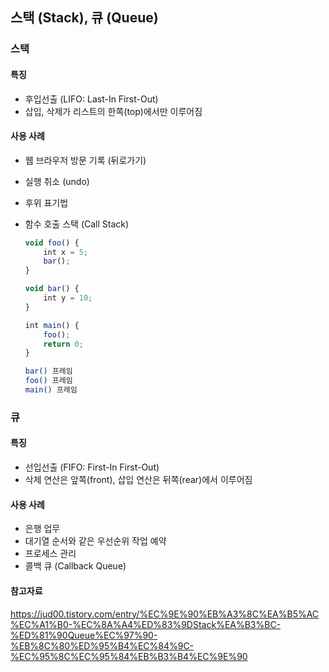 ## 스택 (Stack), 큐 (Queue)

### 스택

#### 특징

- 후입선출 (LIFO: Last-In First-Out)
- 삽입, 삭제가 리스트의 한쪽(top)에서만 이루어짐

#### 사용 사례

- 웹 브라우저 방문 기록 (뒤로가기)
- 실행 취소 (undo)
- 후위 표기법
- 함수 호출 스택 (Call Stack)

  ```js
  void foo() {
      int x = 5;
      bar();
  }

  void bar() {
      int y = 10;
  }

  int main() {
      foo();
      return 0;
  }
  ```

  ```bash
  bar() 프레임
  foo() 프레임
  main() 프레임
  ```

### 큐

#### 특징

- 선입선출 (FIFO: First-In First-Out)
- 삭제 연산은 앞쪽(front), 삽입 연산은 뒤쪽(rear)에서 이루어짐

#### 사용 사례

- 은행 업무
- 대기열 순서와 같은 우선순위 작업 예약
- 프로세스 관리
- 콜백 큐 (Callback Queue)

#### 참고자료

https://jud00.tistory.com/entry/%EC%9E%90%EB%A3%8C%EA%B5%AC%EC%A1%B0-%EC%8A%A4%ED%83%9DStack%EA%B3%BC-%ED%81%90Queue%EC%97%90-%EB%8C%80%ED%95%B4%EC%84%9C-%EC%95%8C%EC%95%84%EB%B3%B4%EC%9E%90
